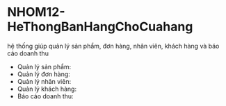 # NHOM12-HeThongBanHangChoCuahang
hệ thống giúp quản lý sản phẩm, đơn hàng, nhân viên, khách hàng và báo cáo doanh thu
- Quản lý sản phẩm: 
- Quản lý đơn hàng: 
- Quản lý nhân viên:
- Quản lý khách hàng: 
- Báo cáo doanh thu:
